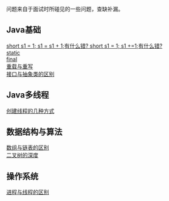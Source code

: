 问题来自于面试时所碰见的一些问题，查缺补漏。

## Java基础  
[short s1 = 1; s1 = s1 + 1;有什么错? short s1 = 1; s1
+=1;有什么错?](https://github.com/Rocky-17/Blog/blob/main/%E9%9D%A2%E8%AF%95%E7%9F%A5%E8%AF%86%E7%82%B9%E8%A7%A3%E6%9E%90/Java%E5%9F%BA%E7%A1%80/short_s1.md)  
[static](https://github.com/Rocky-17/Blog/blob/main/%E9%9D%A2%E8%AF%95%E7%9F%A5%E8%AF%86%E7%82%B9%E8%A7%A3%E6%9E%90/Java%E5%9F%BA%E7%A1%80/static.md#static)  
[final](https://github.com/Rocky-17/Blog/blob/main/%E9%9D%A2%E8%AF%95%E7%9F%A5%E8%AF%86%E7%82%B9%E8%A7%A3%E6%9E%90/Java%E5%9F%BA%E7%A1%80/final.md#final)  
[重载与重写](https://github.com/Rocky-17/Blog/blob/main/%E9%9D%A2%E8%AF%95%E7%9F%A5%E8%AF%86%E7%82%B9%E8%A7%A3%E6%9E%90/Java%E5%9F%BA%E7%A1%80/%E9%87%8D%E5%86%99%E4%B8%8E%E9%87%8D%E8%BD%BD.md)  
[接口与抽象类的区别](https://github.com/Rocky-17/Blog/blob/main/%E9%9D%A2%E8%AF%95%E7%9F%A5%E8%AF%86%E7%82%B9%E8%A7%A3%E6%9E%90/Java%E5%9F%BA%E7%A1%80/%E6%8E%A5%E5%8F%A3%E5%92%8C%E6%8A%BD%E8%B1%A1%E7%B1%BB.md)

## Java多线程
[创建线程的几种方式](https://github.com/Rocky-17/Blog/blob/main/%E9%9D%A2%E8%AF%95%E7%9F%A5%E8%AF%86%E7%82%B9%E8%A7%A3%E6%9E%90/Java%E5%A4%9A%E7%BA%BF%E7%A8%8B/%E5%88%9B%E5%BB%BA%E7%BA%BF%E7%A8%8B%E7%9A%84%E6%96%B9%E5%BC%8F.md)

## 数据结构与算法  
[数组与链表的区别](https://github.com/Rocky-17/Blog/blob/main/%E9%9D%A2%E8%AF%95%E7%9F%A5%E8%AF%86%E7%82%B9%E8%A7%A3%E6%9E%90/%E6%95%B0%E6%8D%AE%E7%BB%93%E6%9E%84%E4%B8%8E%E7%AE%97%E6%B3%95/%E6%95%B0%E7%BB%84%E5%92%8C%E9%93%BE%E8%A1%A8%E7%9A%84%E5%8C%BA%E5%88%AB.md)  
[二叉树的深度](https://github.com/Rocky-17/Blog/blob/main/%E9%9D%A2%E8%AF%95%E7%9F%A5%E8%AF%86%E7%82%B9%E8%A7%A3%E6%9E%90/%E6%95%B0%E6%8D%AE%E7%BB%93%E6%9E%84%E4%B8%8E%E7%AE%97%E6%B3%95/%E4%BA%8C%E5%8F%89%E6%A0%91%E6%B7%B1%E5%BA%A6.md)

## 操作系统  
[进程与线程的区别](https://github.com/Rocky-17/Blog/blob/main/%E9%9D%A2%E8%AF%95%E7%9F%A5%E8%AF%86%E7%82%B9%E8%A7%A3%E6%9E%90/%E6%93%8D%E4%BD%9C%E7%B3%BB%E7%BB%9F/%E8%BF%9B%E7%A8%8B%E4%B8%8E%E7%BA%BF%E7%A8%8B%E7%9A%84%E5%8C%BA%E5%88%AB.md)

